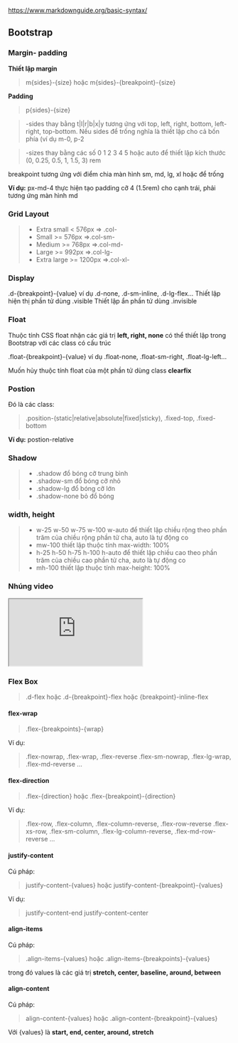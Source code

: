 https://www.markdownguide.org/basic-syntax/
## Bootstrap
### Margin- padding
**Thiết lập margin**

>m{sides}-{size} hoặc m{sides}-{breakpoint}-{size}

**Padding** 
>p{sides}-{size}

>-sides thay bằng t|l|r|b|x|y tương ứng với top, left, right, bottom, left-right, top-bottom. Nếu sides để trống nghĩa là thiết lập cho cả bốn phía (ví dụ m-0, p-2

>-sizes thay bằng các số 0 1 2 3 4 5 hoặc auto để thiết lập kích thước (0, 0.25, 0.5, 1, 1.5, 3) rem

breakpoint tương ứng với điểm chia màn hình sm, md, lg, xl hoặc để trống

**Ví dụ:** px-md-4 thực hiện tạo padding cỡ 4 (1.5rem) cho cạnh trái, phải tương ứng màn hình md

### Grid Layout
>- Extra small < 576px => .col-
>- Small >= 576px =>.col-sm- 
>- Medium >= 768px =>.col-md- 
>- Large >= 992px =>.col-lg- 
>- Extra large >= 1200px =>.col-xl-
### Display
.d-{breakpoint}-{value} ví dụ .d-none, .d-sm-inline, .d-lg-flex...
Thiết lập hiện thị phần tử dùng .visible
Thiết lập ẩn phần tử dùng .invisible

### Float
Thuộc tính CSS float nhận các giá trị **left, right, none** có thể thiết lập trong Bootstrap với các class có cấu trúc

.float-{breakpoint}-{value} ví dụ .float-none, .float-sm-right, .float-lg-left...

Muốn hủy thuộc tính float của một phần tử dùng class **clearfix**

### Postion
Đó là các class: 
>.position-(static|relative|absolute|fixed|sticky), .fixed-top, .fixed-bottom

**Ví dụ:** postion-relative
### Shadow
> - .shadow đổ bóng cỡ trung bình
> - .shadow-sm đổ bóng cỡ nhỏ
> - .shadow-lg đổ bóng cỡ lớn
> - .shadow-none bỏ đổ bóng
### width, height
> - w-25 w-50 w-75 w-100 w-auto để thiết lập chiều rộng theo phần trăm của chiều rộng phần tử cha, auto là tự động co
> - mw-100 thiết lập thuộc tính max-width: 100%
> - h-25 h-50 h-75 h-100 h-auto để thiết lập chiều cao theo phần trăm của chiều cao phần tử cha, auto là tự động co
> - mh-100 thiết lập thuộc tính max-height: 100%

### Nhúng video
<div class="embed-responsive embed-responsive-16by9">
        <iframe class="embed-responsive-item" 
            src="https://www.youtube.com/watch?v=UtF6Jej8yb4&list=PLKLOoPAtLjyLMlIejDx47hfdQtvzhL-Be&index=5" allowfullscreen></iframe>
    </div>

### Flex Box
> .d-flex hoặc  .d-{breakpoint}-flex hoặc {breakpoint}-inline-flex
#### flex-wrap
>.flex-{breakpoints}-{wrap}

Ví dụ:
>.flex-nowrap, .flex-wrap, .flex-reverse
.flex-sm-nowrap, .flex-lg-wrap, .flex-md-reverse ...

####  flex-direction
> .flex-{direction} hoặc .flex-{breakpoint}-{direction}

Ví dụ:

>.flex-row, .flex-column, .flex-column-reverse, .flex-row-reverse
>.flex-xs-row, .flex-sm-column, .flex-lg-column-reverse, .flex-md-row-reverse ...

#### justify-content
Cú pháp:
>justify-content-{values} hoặc justify-content-{breakpoint}-{values}

Ví dụ: 
>justify-content-end
>justify-content-center

#### align-items
Cú pháp:
>.align-items-{values} hoặc .align-items-{breakpoints}-{values}

trong đó values là các giá trị **stretch, center, baseline, around, between**

#### align-content
Cú pháp:
>align-content-{values} hoặc .align-content-{breakpoint}-{values}

Với {values} là **start, end, center, around, stretch**

